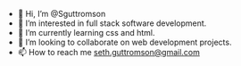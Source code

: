 - 👋 Hi, I’m @Sguttromson
- 👀 I’m interested in full stack software development.
- 🌱 I’m currently learning css and html.
- 💞️ I’m looking to collaborate on web development projects.
- 📫 How to reach me seth.guttromson@gmail.com

<!---
Sguttromson/Sguttromson is a ✨ special ✨ repository because its `README.md` (this file) appears on your GitHub profile.
You can click the Preview link to take a look at your changes.
--->
